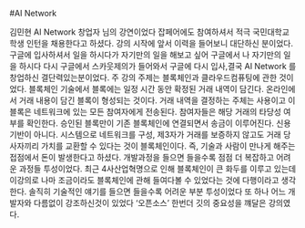 #AI Network

김민현 AI Network 창업자 님의 강연이었다 잡페어에도 참여하셔서 적극 국민대학교 학생 인턴을 채용한다고 하셨다.
강의 시작에 앞서 이력을 들어보니 대단하신 분이었다. 구글에 입사하셔서 일을 하시다가 자기만의 일을 해보고 싶어 구글에서 나 자기만의  일을 하시다 다시 구글에서 스카웃제의가 들어와서 구글에 다시 입사,결국 AI Network 를 창업하신 결단력있는분이었다. 
주 강의 주제는 블록체인과 클라우드컴퓨팅에 관한 것이었다.
블록체인 기술에서 블록에는 일정 시간 동안 확정된 거래 내역이 담긴다. 온라인에서 거래 내용이 담긴 블록이 형성되는 것이다. 거래 내역을 결정하는 주체는 사용이고 이 블록은 네트워크에 있는 모든 참여자에게 전송된다. 참여자들은 해당 거래의 타당성 여부를 확인한다. 
승인된 블록만이 기존 블록체인에 연결되면서 송금이 이루어진다. 신용 기반이 아니다. 시스템으로 네트워크를 구성, 제3자가 거래를 보증하지 않고도 거래 당사자끼리 가치를 교환할 수 있다는 것이 블록체인이다. 
즉, 기술과 사람이 만나게 해주는 접점에서 돈이 발생한다고 하셨다. 개발과정을 들으면 들을수록 점점 더 복잡하고 어려운 과정들 투성이었다. 
최근 4사산업혁명으로 인해 블록체인이 큰 화두를 이루고 있는데 이강의로 나마 조금이라도 블록체인에 관해 들여다볼 수 있었다는 것에 다행이라고 생각한다. 
솔직히 기술적인 얘기를 들으면 들을수록 어려운 부분 투성이었다 또 하나 어느 개발자와 다름없이 강조하신것이 있었다 ‘오픈소스’ 한번더 깃의 중요성을 꺠달은 강의였다.
